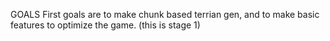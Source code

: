 GOALS
First goals are to make chunk based terrian gen, and to make basic features to optimize the game. (this is stage 1)
